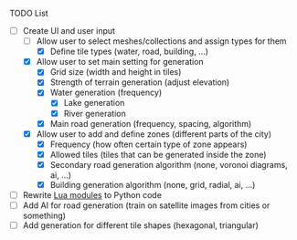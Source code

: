 TODO List

- [ ] Create UI and user input
  - [ ] Allow user to select meshes/collections and assign types for them
    - [x] Define tile types (water, road, building, ...)
  - [x] Allow user to set main setting for generation
    - [x] Grid size (width and height in tiles)
    - [x] Strength of terrain generation (adjust elevation)
    - [x] Water generation (frequency)
        - [x] Lake generation
        - [x] River generation
    - [x] Main road generation (frequency, spacing, algorithm)
  - [x] Allow user to add and define zones (different parts of the city)
    - [x] Frequency (how often certain type of zone appears)
    - [x] Allowed tiles (tiles that can be generated inside the zone)
    - [x] Secondary road generation algorithm (none, voronoi diagrams, ai, ...)
    - [x] Building generation algorithm (none, grid, radial, ai, ...)

- [ ] Rewrite [Lua modules](https://github.com/rm-a0/city-sim) to Python code
- [ ] Add AI for road generation (train on satellite images from cities or something)
- [ ] Add generation for different tile shapes (hexagonal, triangular)
